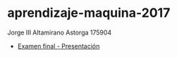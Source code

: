 # aprendizaje-maquina-2017
Jorge III Altamirano Astorga 175904

- [Examen final - Presentación](https://philwebsurfer.github.io/aprendizaje-maquina-2017/alumnos/jorge_altamirano/R0/examen_final/presentacion1.md)
